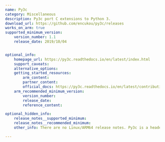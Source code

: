 ```yaml
---
name: Py3c
category: Miscellaneous
description: Py3c port C extensions to Python 3.
download_url: https://github.com/encukou/py3c/releases
works_on_arm: true
supported_minimum_version:
    version_number: 1.1
    release_date: 2019/10/04


optional_info:
    homepage_url: https://py3c.readthedocs.io/en/latest/index.html
    support_caveats:
    alternative_options:
    getting_started_resources:
        arm_content:
        partner_content:
        official_docs: https://py3c.readthedocs.io/en/latest/contributing.html
    arm_recommended_minimum_version:
        version_number:
        release_date:
        reference_content:

optional_hidden_info:
    release_notes__supported_minimum:
    release_notes__recommended_minimum:
    other_info: There are no Linux/ARM64 release notes. Py3c is a header-only library, so need not to build from source. Py3c can be tested for distros using "make test-python3". All 55 tests passed on the Neoverse N1 in version 1.1.

---
```

